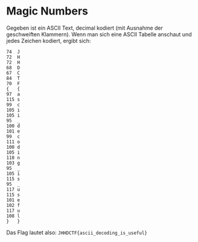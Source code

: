 # Magic Numbers

Gegeben ist ein ASCII Text, decimal kodiert (mit Ausnahme der geschweiften Klammern). Wenn man sich eine ASCII Tabelle anschaut und jedes Zeichen kodiert, ergibt sich:

```
74  J
72  H
72  H
68  D
67  C
84  T
70  F
{   {
97  a
115 s
99  c
105 i
105 i
95  _
100 d
101 e
99  c
111 o
100 d
105 i
110 n
103 g
95  _
105 i
115 s
95  _
117 u
115 s
101 e
102 f
117 u
108 l
}   }
```

Das Flag lautet also: `JHHDCTF{ascii_decoding_is_useful}`
